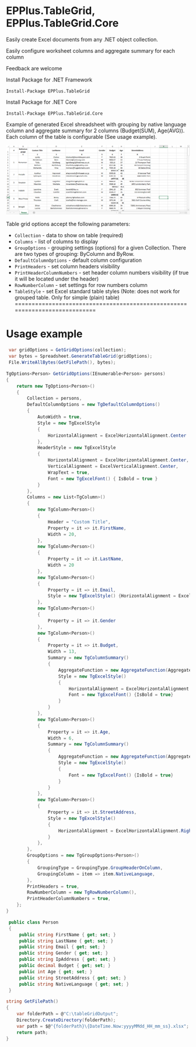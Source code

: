 # EPPlus.TableGrid, EPPlus.TableGrid.Core
Easily create Excel documents from any .NET object collection.

Easily configure worksheet columns and aggregate summary for each column 

Feedback are welcome

Install Package for .NET Framework
```
Install-Package EPPlus.TableGrid
```
Install Package for .NET Core
```
Install-Package EPPlus.TableGrid.Core
```

Example of generated Excel shreadsheet with grouping by native language column and aggregate summary for 2 columns (Budget(SUM), Age(AVG)). Each column of the table is configurable (See usage example).   

![output](/screenshots/TableGridExample.png)


Table grid options accept the following parameters:
 - `Collection` - data to show on table (required)
 - `Columns` - list of columns to display
 - `GroupOptions` - grouping settings (options) for a given Collection. There are two types of grouping: ByColumn and ByRow.
 - `DefaultColumnOptions` - default column configuration
 - `PrintHeaders` - set column headers visibility
 - `PrintHeaderColumnNumbers` - set header column numbers visibility (if true it will be located under the header)
 - `RowNumberColumn` - set settings for row numbers column
 - `TableStyle` - set Excel standard table styles (Note: does not work for grouped table. Only for simple (plain) table)
 ===========================================================================
 # Usage example
 ```csharp
  var gridOptions = GetGridOptions(collection);
  var bytes = Spreadsheet.GenerateTableGrid(gridOptions);
  File.WriteAllBytes(GetFilePath(), bytes);
 ```
 
 ```csharp
 TgOptions<Person> GetGridOptions(IEnumerable<Person> persons)
 {
     return new TgOptions<Person>()
     {
         Collection = persons,
         DefaultColumnOptions = new TgDefaultColumnOptions()
         {
             AutoWidth = true,
             Style = new TgExcelStyle
             {
                 HorizontalAlignment = ExcelHorizontalAlignment.Center
             },
             HeaderStyle = new TgExcelStyle
             {
                 HorizontalAlignment = ExcelHorizontalAlignment.Center,
                 VerticalAlignment = ExcelVerticalAlignment.Center,
                 WrapText = true,
                 Font = new TgExcelFont() { IsBold = true }
             }
         },
         Columns = new List<TgColumn>()
         {
             new TgColumn<Person>()
             {
                 Header = "Custom Title",
                 Property = it => it.FirstName,
                 Width = 20,
             },
             new TgColumn<Person>()
             {
                 Property = it => it.LastName,
                 Width = 20
             },
             new TgColumn<Person>()
             {
                 Property = it => it.Email,
                 Style = new TgExcelStyle() {HorizontalAlignment = ExcelHorizontalAlignment.Left}
             },
             new TgColumn<Person>()
             {
                 Property = it => it.Gender
             },
             new TgColumn<Person>()
             {
                 Property = it => it.Budget,
                 Width = 13,
                 Summary = new TgColumnSummary()
                 {
                     AggregateFunction = new AggregateFunction(AggregateFunctionType.Sum),
                     Style = new TgExcelStyle()
                     {
                         HorizontalAlignment = ExcelHorizontalAlignment.Right,
                         Font = new TgExcelFont() {IsBold = true}
                     }
                 }
             },
             new TgColumn<Person>()
             {
                 Property = it => it.Age,
                 Width = 6,
                 Summary = new TgColumnSummary()
                 {
                     AggregateFunction = new AggregateFunction(AggregateFunctionType.Average),
                     Style = new TgExcelStyle()
                     {
                         Font = new TgExcelFont() {IsBold = true}
                     }
                 }
             },
             new TgColumn<Person>()
             {
                 Property = it => it.StreetAddress,
                 Style = new TgExcelStyle()
                 {
                     HorizontalAlignment = ExcelHorizontalAlignment.Right
                 }
             },
         },
         GroupOptions = new TgGroupOptions<Person>()
         {
             GroupingType = GroupingType.GroupHeaderOnColumn,
             GroupingColumn = item => item.NativeLanguage,
         },
         PrintHeaders = true,
         RowNumberColumn = new TgRowNumberColumn(),
         PrintHeaderColumnNumbers = true,
     };
 }
 ```

 ```csharp
  public class Person
  {
      public string FirstName { get; set; }
      public string LastName { get; set; }
      public string Email { get; set; }
      public string Gender { get; set; }
      public string IpAddress { get; set; }
      public decimal Budget { get; set; }
      public int Age { get; set; }
      public string StreetAddress { get; set; }
      public string NativeLanguage { get; set; }
  }
  ```
  ```csharp
  string GetFilePath()
  {
      var folderPath = @"C:\tableGridOutput";
      Directory.CreateDirectory(folderPath);
      var path = $@"{folderPath}\{DateTime.Now:yyyyMMdd_HH_mm_ss}.xlsx";
      return path;
  }
 ```
